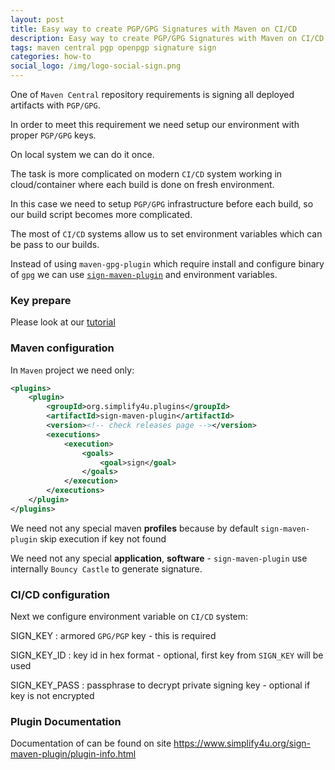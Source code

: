 ```yaml
---
layout: post
title: Easy way to create PGP/GPG Signatures with Maven on CI/CD
description: Easy way to create PGP/GPG Signatures with Maven on CI/CD
tags: maven central pgp openpgp signature sign
categories: how-to
social_logo: /img/logo-social-sign.png
---
```


One of `Maven Central` repository requirements is signing all deployed artifacts with `PGP/GPG`.

In order to meet this requirement we need setup our environment with proper `PGP/GPG` keys.

<!-- -->

On local system we can do it once.

The task is more complicated on modern `CI/CD` system working in cloud/container
where each build is done on fresh environment.

In this case we need to setup `PGP/GPG` infrastructure before each build,
so our build script becomes more complicated.

The most of `CI/CD` systems allow us to set environment variables which can be pass to our builds.

Instead of using `maven-gpg-plugin` which require install and configure binary of `gpg`
we can use [`sign-maven-plugin`](https://www.simplify4u.org/sign-maven-plugin/) and environment variables.

### Key prepare
Please look at our [tutorial](https://www.simplify4u.org/sign-maven-plugin/key-prepare.html)

### Maven configuration

In `Maven` project we need only:

```xml
<plugins>
    <plugin>
        <groupId>org.simplify4u.plugins</groupId>
        <artifactId>sign-maven-plugin</artifactId>
        <version><!-- check releases page --></version>
        <executions>
            <execution>
                <goals>
                    <goal>sign</goal>
                </goals>
            </execution>
        </executions>
    </plugin>
</plugins>
```

We need not any special maven **profiles** because by default `sign-maven-plugin` skip execution if key not found

We need not any special **application**, **software** - `sign-maven-plugin` use internally `Bouncy Castle` to generate signature.

### CI/CD configuration

Next we configure environment variable on `CI/CD` system:
 
SIGN_KEY
: armored `GPG/PGP` key - this is required

SIGN_KEY_ID
: key id in hex format - optional, first key from `SIGN_KEY` will be used

SIGN_KEY_PASS
: passphrase to decrypt private signing key - optional if key is not encrypted

### Plugin Documentation

Documentation of can be found on site <https://www.simplify4u.org/sign-maven-plugin/plugin-info.html>
